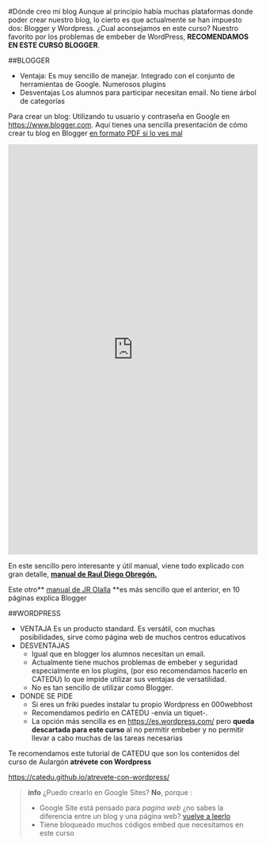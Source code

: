 #Dónde creo mi blog
Aunque al principio había muchas plataformas donde poder crear nuestro blog, lo cierto es que actualmente se han impuesto dos: Blogger y Wordpress.
¿Cual aconsejamos en este curso? Nuestro favorito por los problemas de embeber de WordPress, **RECOMENDAMOS EN ESTE CURSO BLOGGER**.

##BLOGGER

* Ventaja: Es muy sencillo de manejar. Integrado con el conjunto de herramientas de Google. Numerosos plugins
* Desventajas Los alumnos para participar necesitan email. No tiene árbol de categorías

Para crear un blog: Utilizando tu usuario y contraseña en Google en https://www.blogger.com. Aquí tienes una sencilla presentación de cómo crear tu blog en Blogger [en formato PDF si lo ves mal](http://aularagon.catedu.es/materialesaularagon2013/blogs/videos/CrearBlogger.pdf)

<iframe src="https://docs.google.com/presentation/d/e/2PACX-1vTPvDI0kU7Q8AChFoS1W7n-uuVW6gUj0hMblhdGmygPSUHdv__cf9-fmK-HyxKxdPKo-niGk17I85Gl/embed?start=false&loop=false&delayms=3000" frameborder="0" width="100%" height="829" allowfullscreen="true" mozallowfullscreen="true" webkitallowfullscreen="true"></iframe>

En este sencillo pero interesante y útil manual, viene todo explicado con gran detalle, [**manual de Raul Diego Obregón.**](http://www.rauldiego.es/manual-blogger/)

Este otro** [manual de JR Olalla](http://jr2punto0.blogspot.com.es/2013/11/publicar-en-arablogs.html) **es más sencillo que el anterior, en 10 páginas explica Blogger

##WORDPRESS

* VENTAJA Es un producto standard. Es versátil, con muchas posibilidades, sirve como página web de muchos centros educativos
* DESVENTAJAS
    *    Igual que en blogger los alumnos necesitan un email.
    * Actualmente tiene muchos problemas de embeber y seguridad especialmente en los plugins, (por eso recomendamos hacerlo en CATEDU) lo que impide utilizar sus ventajas de versatilidad.
    * No es tan sencillo de utilizar como Blogger.
* DONDE SE PIDE
    * Si eres un friki puedes instalar tu propio Wordpress en 000webhost
    * Recomendamos pedirlo en CATEDU -envía un tiquet-.
    * La opción más sencilla es en https://es.wordpress.com/ pero **queda descartada para este curso** al no permitir embeber y no permitir llevar a cabo muchas de las tareas necesarias

Te recomendamos este tutorial de CATEDU que son los contenidos del curso de Aulargón **atrévete con Wordpress**

https://catedu.github.io/atrevete-con-wordpress/



>**info**
>¿Puedo crearlo en Google Sites? **No**, porque :
> * Google Site está pensado para *pagina web* ¿no sabes la diferencia entre un blog y una página web? [vuelve a leerlo](/los-blogs.md)
>* Tiene bloqueado muchos códigos embed que necesitamos en este curso
